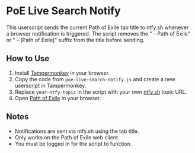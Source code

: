 # PoE Live Search Notify

This userscript sends the current Path of Exile tab title to ntfy.sh whenever a browser notification is triggered. The script removes the " - Path of Exile" or " - [Path of Exile]" suffix from the title before sending.

## How to Use

1. Install [Tampermonkey](https://www.tampermonkey.net/) in your browser.
2. Copy the code from `poe-live-search-notify.js` and create a new userscript in Tampermonkey.
3. Replace `your-ntfy-topic` in the script with your own [ntfy.sh](https://ntfy.sh/) topic URL.
4. Open [Path of Exile](https://www.pathofexile.com/) in your browser.

## Notes

- Notifications are sent via ntfy.sh using the tab title.
- Only works on the Path of Exile web client.
- You must be logged in for the script to function.
